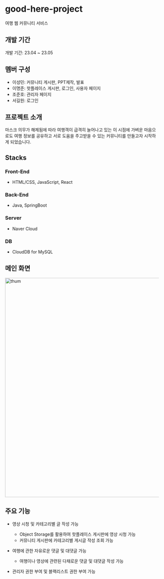 # good-here-project

여행 웹 커뮤니티 서비스  

  
    
## 개발 기간

개발 기간: 23.04 ~ 23.05  

  

## 멤버 구성

- 이성민: 커뮤니티 게시판, PPT제작, 발표
- 이명준: 핫플레이스 게시판, 로그인, 사용자 페이지
- 조준호: 관리자 페이지
- 서길원: 로그인  

  

## 프로젝트 소개

마스크 의무가 해제됨에 따라 여행객이 급격히 늘어나고 있는 이 시점에
가벼운 마음으로도 여행 정보를 공유하고
서로 도움을 주고받을 수 있는 커뮤니티를 만들고자 시작하게 되었습니다.  


## Stacks

### Front-End

- HTML/CSS, JavaScript, React

### Back-End

- Java, SpringBoot

### Server

- Naver Cloud

### DB

- CloudDB for MySQL  


## 메인 화면
<img width="720" alt="thum" src="https://github.com/good-here-Project/good-here-project/assets/111367394/4df38da0-f755-467f-ab6f-c64924d615d8">




## 주요 기능
- 영상 시청 및 카테고리별 글 작성 가능
    - Object Storage를 활용하여 핫플레이스 게시판에 영상 시청 가능
    - 커뮤니티 게시판에 카테고리별 게시글 작성 조회 가능

- 여행에 관한 자유로운 댓글 및 대댓글 가능
    - 여행이나 영상에 관련된 다채로운 댓글 및 대댓글 작성 가능

- 관리자 권한 부여 및 블랙리스트 권한 부여 가능
